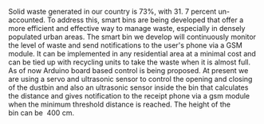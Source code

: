 Solid waste generated in our country is 73%, with 31. 7 percent un-accounted. To address this, smart bins are being developed that offer a more efficient and effective way to manage waste, especially in densely populated urban areas.  The smart bin we develop will continuously monitor the level of waste and send notifications to the user's phone via a GSM module. It can be implemented in any residential area at a minimal cost and can be tied up with recycling units to take the waste when it is almost full. As of now Arduino board based control is being proposed.
At present we are using a servo and ultrasonic sensor to control the opening and closing of the dustbin and also an ultrasonic sensor inside the bin that calculates the distance and gives notification to the receipt phone via a gsm module when the minimum threshold distance is reached. The height of the bin can be  400 cm.
